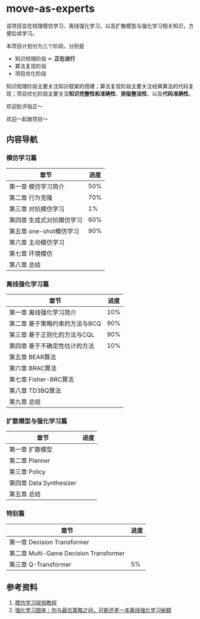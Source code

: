 # move-as-experts
该项目旨在梳理模仿学习、离线强化学习、以及扩散模型与强化学习相关知识，方便后续学习。



本项目计划分为三个阶段，分别是

- 知识梳理阶段 $\leftarrow$ **正在进行**
- 算法复现阶段
- 项目优化阶段

知识梳理阶段主要关注知识框架的搭建；算法复现阶段主要关注经典算法的代码复现；项目优化阶段主要关注**知识完整性和准确性**、**排版整洁性**、以及**代码准确性**。

欢迎批评指正～

欢迎一起做项目～



## 内容导航

### 模仿学习篇

| 章节                      | 进度 |
| ------------------------- | ---- |
| 第一章 模仿学习简介       | 50%  |
| 第二章 行为克隆           | 70%  |
| 第三章 对抗模仿学习       | 1%   |
| 第四章 生成式对抗模仿学习 | 60%  |
| 第五章 one-shot模仿学习   | 90%  |
| 第六章 主动模仿学习       |      |
| 第七章 环境模仿           |      |
| 第八章 总结               |      |



### 离线强化学习篇

| 章节                           | 进度 |
| ------------------------------ | ---- |
| 第一章 离线强化学习简介        | 10%  |
| 第二章 基于策略约束的方法与BCQ | 90%  |
| 第三章 基于正则化的方法与CQL   | 90%  |
| 第四章 基于不确定性估计的方法  | 10%  |
| 第五章 BEAR算法                |      |
| 第六章 BRAC算法                |      |
| 第七章 Fisher-BRC算法          |      |
| 第八章 TD3BQ算法               |      |
| 第九章 总结                    |      |



### 扩散模型与强化学习篇

| 章节                    | 进度 |
| ----------------------- | ---- |
| 第一章 扩散模型         |      |
| 第二章 Planner          |      |
| 第三章 Policy           |      |
| 第四章 Data Synthesizer |      |
| 第五章 总结             |      |



### 特别篇

| 章节                                   | 进度 |
| -------------------------------------- | ---- |
| 第一章 Decision Transformer            |      |
| 第二章 Multi-Game Decision Transformer |      |
| 第三章 Q-Transformer                   | 5%   |



## 参考资料

1. [模仿学习视频教程](https://www.bilibili.com/video/BV1RU4y167oA/?spm_id_from=333.999.0.0)
1. [强化学习图鉴｜你与最优策略之间，可能还差一本离线强化学习秘籍](https://mp.weixin.qq.com/s/fO5lACKzJHSov9iHnbxAxQ)

